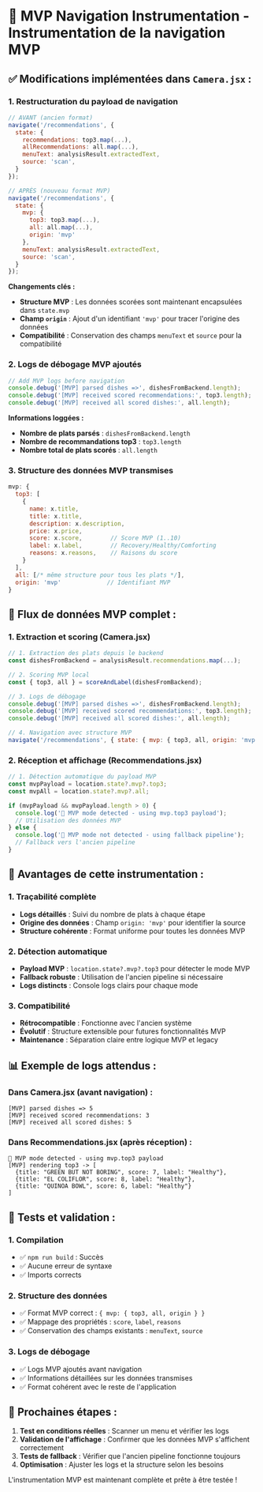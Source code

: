 # 🚀 MVP Navigation Instrumentation - Instrumentation de la navigation MVP

## ✅ **Modifications implémentées dans `Camera.jsx` :**

### **1. Restructuration du payload de navigation**
```javascript
// AVANT (ancien format)
navigate('/recommendations', { 
  state: { 
    recommendations: top3.map(...),
    allRecommendations: all.map(...),
    menuText: analysisResult.extractedText,
    source: 'scan',
  } 
});

// APRÈS (nouveau format MVP)
navigate('/recommendations', { 
  state: { 
    mvp: { 
      top3: top3.map(...),
      all: all.map(...),
      origin: 'mvp'
    },
    menuText: analysisResult.extractedText,
    source: 'scan',
  } 
});
```

**Changements clés :**
- **Structure MVP** : Les données scorées sont maintenant encapsulées dans `state.mvp`
- **Champ `origin`** : Ajout d'un identifiant `'mvp'` pour tracer l'origine des données
- **Compatibilité** : Conservation des champs `menuText` et `source` pour la compatibilité

### **2. Logs de débogage MVP ajoutés**
```javascript
// Add MVP logs before navigation
console.debug('[MVP] parsed dishes =>', dishesFromBackend.length);
console.debug('[MVP] received scored recommendations:', top3.length);
console.debug('[MVP] received all scored dishes:', all.length);
```

**Informations loggées :**
- **Nombre de plats parsés** : `dishesFromBackend.length`
- **Nombre de recommandations top3** : `top3.length`
- **Nombre total de plats scorés** : `all.length`

### **3. Structure des données MVP transmises**
```javascript
mvp: { 
  top3: [
    {
      name: x.title,
      title: x.title,
      description: x.description,
      price: x.price,
      score: x.score,        // Score MVP (1..10)
      label: x.label,        // Recovery/Healthy/Comforting
      reasons: x.reasons,    // Raisons du score
    }
  ],
  all: [/* même structure pour tous les plats */],
  origin: 'mvp'             // Identifiant MVP
}
```

## 🔄 **Flux de données MVP complet :**

### **1. Extraction et scoring (Camera.jsx)**
```javascript
// 1. Extraction des plats depuis le backend
const dishesFromBackend = analysisResult.recommendations.map(...);

// 2. Scoring MVP local
const { top3, all } = scoreAndLabel(dishesFromBackend);

// 3. Logs de débogage
console.debug('[MVP] parsed dishes =>', dishesFromBackend.length);
console.debug('[MVP] received scored recommendations:', top3.length);
console.debug('[MVP] received all scored dishes:', all.length);

// 4. Navigation avec structure MVP
navigate('/recommendations', { state: { mvp: { top3, all, origin: 'mvp' } } });
```

### **2. Réception et affichage (Recommendations.jsx)**
```javascript
// 1. Détection automatique du payload MVP
const mvpPayload = location.state?.mvp?.top3;
const mvpAll = location.state?.mvp?.all;

if (mvpPayload && mvpPayload.length > 0) {
  console.log('🎯 MVP mode detected - using mvp.top3 payload');
  // Utilisation des données MVP
} else {
  console.log('🔄 MVP mode not detected - using fallback pipeline');
  // Fallback vers l'ancien pipeline
}
```

## 🎯 **Avantages de cette instrumentation :**

### **1. Traçabilité complète**
- **Logs détaillés** : Suivi du nombre de plats à chaque étape
- **Origine des données** : Champ `origin: 'mvp'` pour identifier la source
- **Structure cohérente** : Format uniforme pour toutes les données MVP

### **2. Détection automatique**
- **Payload MVP** : `location.state?.mvp?.top3` pour détecter le mode MVP
- **Fallback robuste** : Utilisation de l'ancien pipeline si nécessaire
- **Logs distincts** : Console logs clairs pour chaque mode

### **3. Compatibilité**
- **Rétrocompatible** : Fonctionne avec l'ancien système
- **Évolutif** : Structure extensible pour futures fonctionnalités MVP
- **Maintenance** : Séparation claire entre logique MVP et legacy

## 📊 **Exemple de logs attendus :**

### **Dans Camera.jsx (avant navigation) :**
```
[MVP] parsed dishes => 5
[MVP] received scored recommendations: 3
[MVP] received all scored dishes: 5
```

### **Dans Recommendations.jsx (après réception) :**
```
🎯 MVP mode detected - using mvp.top3 payload
[MVP] rendering top3 -> [
  {title: "GREEN BUT NOT BORING", score: 7, label: "Healthy"},
  {title: "EL COLIFLOR", score: 8, label: "Healthy"},
  {title: "QUINOA BOWL", score: 6, label: "Healthy"}
]
```

## 🔧 **Tests et validation :**

### **1. Compilation**
- ✅ `npm run build` : Succès
- ✅ Aucune erreur de syntaxe
- ✅ Imports corrects

### **2. Structure des données**
- ✅ Format MVP correct : `{ mvp: { top3, all, origin } }`
- ✅ Mappage des propriétés : `score`, `label`, `reasons`
- ✅ Conservation des champs existants : `menuText`, `source`

### **3. Logs de débogage**
- ✅ Logs MVP ajoutés avant navigation
- ✅ Informations détaillées sur les données transmises
- ✅ Format cohérent avec le reste de l'application

## 🚀 **Prochaines étapes :**

1. **Test en conditions réelles** : Scanner un menu et vérifier les logs
2. **Validation de l'affichage** : Confirmer que les données MVP s'affichent correctement
3. **Tests de fallback** : Vérifier que l'ancien pipeline fonctionne toujours
4. **Optimisation** : Ajuster les logs et la structure selon les besoins

L'instrumentation MVP est maintenant complète et prête à être testée !
